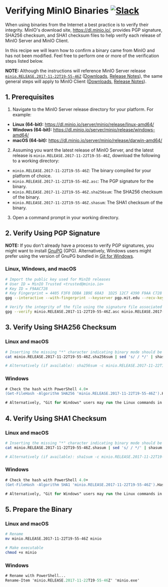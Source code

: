# Verifying MinIO Binaries [![Slack](https://slack.minio.io/slack?type=svg)](https://slack.minio.io)

When using binaries from the Internet a best practice is to verify their integrity.  MinIO's download site, <https://dl.minio.io/>, provides PGP signature, SHA256 checksum, and SHA1 checksum files to help verify each release of MinIO Server and MinIO Client.

In this recipe we will learn how to confirm a binary came from MinIO and has not been modified.  Feel free to perform one or more of the verification steps listed below.

**NOTE:** Although the instructions will reference MinIO Server release [`minio.RELEASE.2017-11-22T19-55-46Z`](https://github.com/minio/minio/releases/tag/RELEASE.2017-11-22T19-55-46Z) ([Downloads](https://dl.minio.io/server/minio/release/), [Release Notes](https://github.com/minio/minio/releases)), the same general steps will apply to MinIO Client ([Downloads](https://dl.minio.io/client/mc/release/), [Release Notes](https://github.com/minio/mc/releases)).

## 1. Prerequisites

1. Navigate to the MinIO Server release directory for your platform.  For example:

* **Linux (64-bit):** <https://dl.minio.io/server/minio/release/linux-amd64/>
* **Windows (64-bit):** <https://dl.minio.io/server/minio/release/windows-amd64/>
* **macOS (64-bit):** <https://dl.minio.io/server/minio/release/darwin-amd64/>

2. Assuming you want the latest release of MinIO Server, and the latest release is `minio.RELEASE.2017-11-22T19-55-46Z`, download the following to a working directory:

* `minio.RELEASE.2017-11-22T19-55-46Z`: The binary compiled for your platform of choice.
* `minio.RELEASE.2017-11-22T19-55-46Z.asc`: The PGP signature for the binary.
* `minio.RELEASE.2017-11-22T19-55-46Z.sha256sum`: The SHA256 checksum of the binary.
* `minio.RELEASE.2017-11-22T19-55-46Z.shasum`: The SHA1 checksum of the binary.

3. Open a command prompt in your working directory.

## 2. Verify Using PGP Signature

**NOTE:** If you don't already have a process to verify PGP signatures, you might want to install [GnuPG](https://www.gnupg.org/) (GPG). Alternatively, Windows users might prefer using the version of GnuPG bundled in [Git for Windows](https://git-for-windows.github.io/).

### Linux, Windows, and macOS
```sh
# Import the public key used for MinIO releases
# User ID = MinIO Trusted <trusted@minio.io>
# Key ID = F9AAC728
# Key Fingerprint = 4405 F3F0 DDBA 1B9E 68A3  1D25 12C7 4390 F9AA C728
gpg --interactive --with-fingerprint --keyserver pgp.mit.edu --recv-keys 12C74390F9AAC728

# Verify the integrity of the file using the signature file associated with the binary
gpg --verify minio.RELEASE.2017-11-22T19-55-46Z.asc minio.RELEASE.2017-11-22T19-55-46Z
```

## 3. Verify Using SHA256 Checksum


### Linux and macOS
```sh
# Inserting the missing "*" character indicating binary mode should be used
cat minio.RELEASE.2017-11-22T19-55-46Z.sha256sum | sed 's/ / */' | shasum -a 256 -c -

# Alternatively (if available): sha256sum -c minio.RELEASE.2017-11-22T19-55-46Z.sha256sum
```

### Windows
```ps
# Check the hash with PowerShell 4.0+
(Get-FileHash -Algorithm SHA256 'minio.RELEASE.2017-11-22T19-55-46Z').Hash -eq ((Get-Content 'minio.RELEASE.2017-11-22T19-55-46Z.sha256sum') -split ' ')[0]

# Alternatively, "Git for Windows" users may run the Linux commands in a Git BASH shell
```

## 4. Verify Using SHA1 Checksum

### Linux and macOS
```sh
# Inserting the missing "*" character indicating binary mode should be used
cat minio.RELEASE.2017-11-22T19-55-46Z.shasum | sed 's/ / */' | shasum -a 1 -c -

# Alternatively (if available): sha1sum -c minio.RELEASE.2017-11-22T19-55-46Z.shasum
```

### Windows
```ps
# Check the hash with PowerShell 4.0+
(Get-FileHash -Algorithm SHA1 'minio.RELEASE.2017-11-22T19-55-46Z').Hash -eq ((Get-Content 'minio.RELEASE.2017-11-22T19-55-46Z.shasum') -split ' ')[0]

# Alternatively, "Git for Windows" users may run the Linux commands in a Git BASH shell
```

## 5. Prepare the Binary

### Linux and macOS
```sh
# Rename
mv minio.RELEASE.2017-11-22T19-55-46Z minio

# Make executable
chmod +x minio
```


### Windows
```ps
# Rename with PowerShell...
Rename-Item 'minio.RELEASE.2017-11-22T19-55-46Z' 'minio.exe'
```
